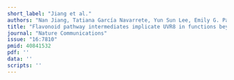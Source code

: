 ```yaml
---
short_label: "Jiang et al."
authors: "Nan Jiang, Tatiana García Navarrete, Yun Sun Lee, Emily G. Pawlowski, Sunyoung Park & Erich Grotewold"
title: "Flavonoid pathway intermediates implicate UVR8 in functions beyond canonical UV-B signaling"
journal: "Nature Communications"
issue: "16:7810"
pmid: 40841532
pdf: ''
data: ''
scripts: ''
---
```

